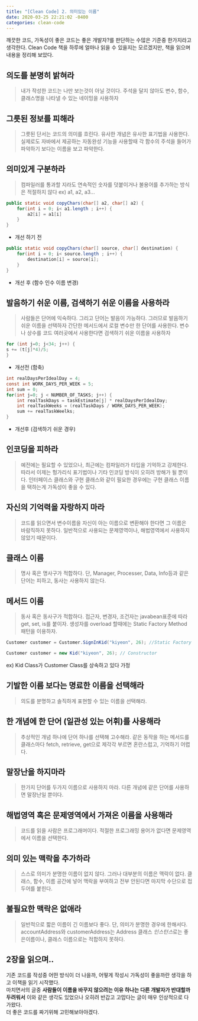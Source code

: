 ```yaml
---
title: "[Clean Code] 2. 의미있는 이름"
date: 2020-03-25 22:21:02 -0400
categories: clean-code
---
```


깨끗한 코드, 가독성이 좋은 코드는 좋은 개발자?를 판단하는 수많은 기준중 한가지라고 생각한다.
Clean Code 책을 하루에 얼마나 읽을 수 있을지는 모르겠지만, 책을 읽으며 내용을 정리해 보았다.   

## 의도를 분명히 밝혀라
> 내가 작성한 코드는 나만 보는것이 아닐 것이다.
> 주석을 달지 않아도 변수, 함수, 클래스명을 나타낼 수 있는 네이밍을 사용하자


## 그릇된 정보를 피해라
> 그릇된 단서는 코드의 의미를 흐린다.
> 유사한 개념은 유사한 표기법을 사용한다.
> 실제로도 자바에서 제공하는 자동완성 기능을 사용할때 각 함수의 주석을 들어가 파악하기 보다는 이름을 보고 파악한다.


## 의미있게 구분하라
> 컴파일러를 통과할 지라도 연속적인 숫자를 덧붙이거나 불용어를 추가하는 방식은 적절하지 않다 ex) a1, a2, a3...

```java
public static void copyChars(char[] a2, char[] a2) {
    for(int i = 0; i< a1.length ; i++) {
        a2[i] = a1[i]
    }
}
```
* 개선 하기 전

```java
public static void copyChars(char[] source, char[] destination) {
    for(int i = 0; i< source.length ; i++) {
        destination[i] = source[i];
    }
}
```
* 개선 후 (함수 인수 이름 변경)


## 발음하기 쉬운 이름, 검색하기 쉬운 이름을 사용하라
> 사람들은 단어에 익숙하다. 그리고 단어는 발음이 가능하다. 그러므로 발음하기 쉬운 이름을 선택하자
> 간단한 메서드에서 로컬 변수만 한 단어를 사용한다. 변수나 상수를 코드 여러곳에서 사용한다면 검색하기 쉬운 이름을 사용하자

```java
for (int j=0; j<34; j++) {
s += (t[j]*4)/5;
}
```
* 개선전 (함축)

```java
int realDaysPerIdealDay = 4;
const int WORK_DAYS_PER_WEEK = 5;
int sum = 0;
for(int j=0; j < NUMBER_OF_TASKS; j++) {
    int realTaskDays = taskEstimate[j] * realDaysPerIdealDay;
    int realTaskWeeks = (realTaskDays / WORK_DAYS_PER_WEEK);
    sum += realTaskWeelks;
}
```
* 개선후 (검색하기 쉬운 경우)

## 인코딩을 피하라
> 예전에는 필요할 수 있었으나, 최근에는 컴파일러가 타입을 기억하고 강제한다.
> 따라서 이제는 헝가리식 표기법이나 기타 인코딩 방식이 오히려 방해가 될 뿐이다.
> 인터페이스 클래스와 구현 클래스와 같이 필요한 경우에는 구현 클래스 이름을 택하는게 가독성이 좋을 수 있다.

## 자신의 기억력을 자랑하지 마라
> 코드를 읽으면서 변수이름을 자신이 아는 이름으로 변환해야 한다면 그 이름은 바람직하지 못하다.
> 일반적으로 사용되는 문제영역이나, 해법영역에서 사용하지 않았기 때문이다.

## 클래스 이름
> 명사 혹은 명사구가 적합하다. 
> 단, Manager, Processer, Data, Info등과 같은 단어는 피하고, 동사는 사용하지 않는다.

## 메서드 이름
> 동사 혹은 동사구가 적합하다.
> 접근자, 변경자, 조건자는 javabean표준에 따라 get, set, is를 붙이자.
> 생성자를 overload 할때에는 Static Factory Method 패턴을 이용하자.

```java
Customer customer = Customer.SignInKid("kiyeon", 26); //Static Factory Method

Customer customer = new Kid("kiyeon", 26); // Constructor

```
ex) Kid Class가 Customer Class를 상속하고 있다 가정

## 기발한 이름 보다는 명료한 이름을 선택해라
> 의도를 분명하고 솔직하게 표현할 수 있는 이름을 선택해라.

## 한 개념에 한 단어 (일관성 있는 어휘)를 사용해라
> 추상적인 개념 하나에 단어 하나를 선택해 고수해라.
> 같은 동작을 하는 메서드를 클래스마다 fetch, retrieve, get으로 제각각 부르면 혼란스럽고, 기억하기 어렵다.


## 말장난을 하지마라
> 한가지 단어를 두가지 이름으로 사용하지 마라.
> 다른 개념에 같은 단어를 사용하면 말장난일 뿐이다.

## 해법영역 혹은 문제영역에서 가져온 이름을 사용해라
> 코드를 읽을 사람은 프로그래머이다.
> 적절한 프로그래밍 용어가 없다면 문제영역에서 이름을 선택한다.


## 의미 있는 맥락을 추가하라
> 스스로 의미가 분명한 이름이 없지 않다. 그러나 대부분의 이름은 맥락이 없다.
> 클래스, 함수, 이름 공간에 넣어 맥락을 부여하고 전부 안된다면 마지막 수단으로 접두어를 붙힌다.


## 불필요한 맥락은 없애라
> 일반적으로 짧은 이름이 긴 이름보다 좋다.
> 단, 의미가 분명한 경우에 한해서다.
> accountAddress와 customerAddress는 Address 클래스 *인스턴스*로는 좋은이름이나, 클래스 이름으로는 적합하지 못하다.



## 2장을 읽으며..
기존 코드를 작성중 어떤 방식이 더 나을까, 어떻게 작성시 가독성이 좋을까란 생각을 하고 이책을 읽기 시작했다.         
마치면서의 글중 **사람들이 이름을 바꾸지 않으려는 이유 하나는 다른 개발자가 반대할까 두려워서** 이와 같은 생각도 있었으나 오히려 반갑고 고맙다는 글이 매우 인상적으로 다가왔다.      
더 좋은 코드를 짜기위해 고민해보아야겠다.
